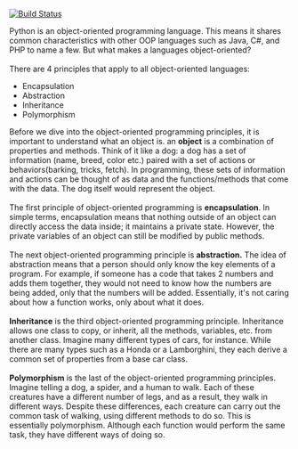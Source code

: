 [![Build Status](https://travis-ci.org/anmorales-hub/oopGuide.svg?branch=master)](https://travis-ci.org/anmorales-hub/oopGuide)

Python is an object-oriented programming language. This means it shares common characteristics with other OOP languages such as Java, C#, and PHP to name a few. 
But what makes a languages object-oriented?
<br>
<br>
There are 4 principles that apply to all object-oriented languages:
* Encapsulation
* Abstraction
* Inheritance
* Polymorphism

Before we dive into the object-oriented programming principles, it is important to understand what an object is.
an **object** is a combination of properties and methods. Think of it like a dog: a dog has a set of information (name, breed, color etc.) paired with a set of actions or behaviors(barking, tricks, fetch).
In programming, these sets of information and actions can be thought of as data and the functions/methods that come with the data. The dog itself would represent the object.
<br>
<br>
The first principle of object-oriented programming is **encapsulation**. In simple terms, encapsulation means that nothing outside of an object can directly access the data inside; it maintains a private state.
However, the private variables of an object can still be modified by public methods. 
<br>
<br>
The next object-oriented programming principle is **abstraction.** The idea of abstraction means that a person should only know the key elements of a program. For example, if someone has a code that takes 2 numbers and adds them together,
they would not need to know how the numbers are being added, only that the numbers will be added. Essentially, it's not caring about how a function works, only about what it does.
<br>
<br>
**Inheritance** is the third object-oriented programming principle. Inheritance allows one class to copy, or inherit, all the methods, variables, etc. from another class. Imagine many different types of cars, for instance.
While there are many types such as a Honda or a Lamborghini, they each derive a common set of properties from a base car class.
<br>
<br>
**Polymorphism** is the last of the object-oriented programming principles. Imagine telling a dog, a spider, and a human to walk. Each of these creatures have a different number of legs, and as a result, they walk in different ways.
Despite these differences, each creature can carry out the common task of walking, using different methods to do so. This is essentially polymorphism. Although each function would perform the same task, they have different ways of doing so.
